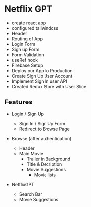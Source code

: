 # Netflix GPT 
- create react app
- configured tailwindcss
- Header
- Routing of App
- Login Form
- Sign up Form
- Form Validation
- useRef hook
- Firebase Setup
- Deploy our App to Production
- Create Sign Up User Account
- Implement Sign In user API
- Created Redux Store with User Slice


## Features
- Login / Sign Up
    - Sign In / Sign Up Form
    - Redirect to Browse Page

- Browse (after authentication)
    - Header
    - Main Movie
        - Trailer in Background
        - Title & Decription
        - Movie Suggestions
            - Movie lists 

- NetflixGPT
    - Search Bar
    - Movie Suggestions